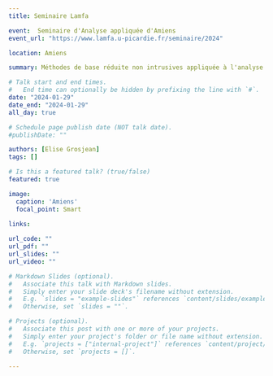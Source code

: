 ```yaml
---
title: Seminaire Lamfa

event:  Seminaire d'Analyse appliquée d'Amiens
event_url: "https://www.lamfa.u-picardie.fr/seminaire/2024"

location: Amiens

summary: Méthodes de base réduite non intrusives appliquée à l'analyse de sensibilité

# Talk start and end times.
#   End time can optionally be hidden by prefixing the line with `#`.
date: "2024-01-29"
date_end: "2024-01-29"
all_day: true

# Schedule page publish date (NOT talk date).
#publishDate: ""

authors: [Elise Grosjean]
tags: []

# Is this a featured talk? (true/false)
featured: true

image:
  caption: 'Amiens'
  focal_point: Smart
  
links:

url_code: ""
url_pdf: ""
url_slides: ""
url_video: ""

# Markdown Slides (optional).
#   Associate this talk with Markdown slides.
#   Simply enter your slide deck's filename without extension.
#   E.g. `slides = "example-slides"` references `content/slides/example-slides.md`.
#   Otherwise, set `slides = ""`.

# Projects (optional).
#   Associate this post with one or more of your projects.
#   Simply enter your project's folder or file name without extension.
#   E.g. `projects = ["internal-project"]` references `content/project/deep-learning/index.md`.
#   Otherwise, set `projects = []`.

---
```

